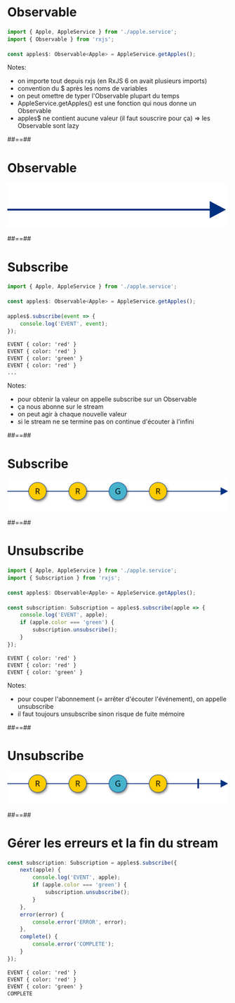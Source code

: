 # Observable

```typescript
import { Apple, AppleService } from './apple.service';
import { Observable } from 'rxjs';

const apples$: Observable<Apple> = AppleService.getApples();
```

<!-- .element: class="big-code" -->

Notes:

- on importe tout depuis rxjs (en RxJS 6 on avait plusieurs imports)
- convention du $ après les noms de variables
- on peut omettre de typer l'Observable plupart du temps
- AppleService.getApples() est une fonction qui nous donne un Observable
- apples$ ne contient aucune valeur (il faut souscrire pour ça) => les Observable sont lazy

##==##

# Observable

![w-1000 center](../../assets/images/diagrams/empty_stream.svg)

##==##

# Subscribe

```typescript
import { Apple, AppleService } from './apple.service';

const apples$: Observable<Apple> = AppleService.getApples();

apples$.subscribe(event => {
    console.log('EVENT', event);
});
```

<!-- .element: class="big-code" -->

```text
EVENT { color: 'red' }
EVENT { color: 'red' }
EVENT { color: 'green' }
EVENT { color: 'red' }
...
```

<!-- .element: class="big-code" -->

Notes:

- pour obtenir la valeur on appelle subscribe sur un Observable
- ça nous abonne sur le stream
- on peut agir à chaque nouvelle valeur
- si le stream ne se termine pas on continue d'écouter à l'infini

##==##

# Subscribe

![w-1000 center](../../assets/images/diagrams/apple_subscribe.svg)

##==##

# Unsubscribe

```typescript
import { Apple, AppleService } from './apple.service';
import { Subscription } from 'rxjs';

const apples$: Observable<Apple> = AppleService.getApples();

const subscription: Subscription = apples$.subscribe(apple => {
    console.log('EVENT', apple);
    if (apple.color === 'green') {
        subscription.unsubscribe();
    }
});
```

<!-- .element: class="big-code" -->

```text
EVENT { color: 'red' }
EVENT { color: 'red' }
EVENT { color: 'green' }
```

<!-- .element: class="big-code" -->

Notes:

- pour couper l'abonnement (= arrêter d'écouter l'événement), on appelle unsubscribe
- il faut toujours unsubscribe sinon risque de fuite mémoire

##==##

# Unsubscribe

![w-1000 center](../../assets/images/diagrams/apple_subscribe_unsubscribe.svg)

##==## 

# Gérer les erreurs et la fin du stream

```typescript
const subscription: Subscription = apples$.subscribe({
    next(apple) {
        console.log('EVENT', apple);
        if (apple.color === 'green') {
            subscription.unsubscribe();
        }
    },
    error(error) {
        console.error('ERROR', error);
    },
    complete() {
        console.error('COMPLETE');
    }
});
```

<!-- .element: class="big-code" -->

```text
EVENT { color: 'red' }
EVENT { color: 'red' }
EVENT { color: 'green' }
COMPLETE
```

<!-- .element: class="big-code" -->
